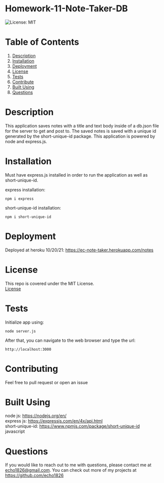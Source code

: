 # Homework-11-Note-Taker-DB

![License: MIT](https://img.shields.io/badge/license-MIT-green)
# Table of Contents

1. [Description](#description)<br>
2. [Installation](#installation)<br>
3. [Deployment](#deployment)<br>
4. [License](#license)<br>
5. [Tests](#tests)<br>
6. [Contribute](#contributing)<br>
7. [Built Using](#built-using)<br>
8. [Questions](#questions) 


# Description

This application saves notes with a title and text body inside of a db.json file for the server to get and post to. The saved notes is saved with a unique id generated by the short-unique-id package. This application is powered by node and express.js.

# Installation

Must have express.js installed in order to run the application as well as short-unique-id. <br>

express installation: <br>
```shell
npm i express
```
short-unique-id installation: <br>
```shell
npm i short-unique-id
```

# Deployment

Deployed at heroku 10/20/21: <https://ec-note-taker.herokuapp.com/notes>

# License

This repo is covered under the MIT License.
<br>[License](https://choosealicense.com/licenses/mit/)

# Tests

Initialize app using:
```shell
node server.js
```
After that, you can navigate to the web browser and type the url:
```
http://localhost:3000
```

# Contributing

Feel free to pull request or open an issue

# Built Using

node js: <https://nodejs.org/en/> <br>
express js: <https://expressjs.com/en/4x/api.html> <br>
short-unique-id: <https://www.npmjs.com/package/short-unique-id> <br>
javascript

# Questions

If you would like to reach out to me
with questions, please contact me at <echo1826@gmail.com>. You can check out more of my projects at <https://github.com/echo1826>